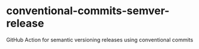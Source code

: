 # conventional-commits-semver-release
GitHub Action for semantic versioning releases using conventional commits
